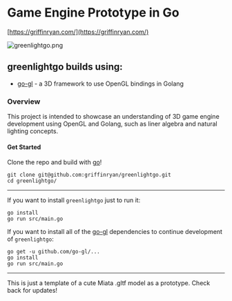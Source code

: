 # Game Engine Prototype in Go

[https://griffinryan.com/](https://griffinryan.com/)

![greenlightgo.png](https://torpoisebucket.s3.us-west-2.amazonaws.com/greenlightgo.png)

## greenlightgo builds using:

- [go-gl](https://github.com/go-gl/gl) - a 3D framework to use OpenGL bindings in Golang

### Overview

This project is intended to showcase an understanding of 3D game engine development using OpenGL and Golang, such as liner algebra and natural lighting concepts.

#### Get Started

Clone the repo and build with [go](https://github.com/golang/go)!

    git clone git@github.com:griffinryan/greenlightgo.git
    cd greenlightgo/

---

If you want to install `greenlightgo` just to run it:

    go install
    go run src/main.go

If you want to install all of the [go-gl](https://github.com/go-gl/gl) dependencies to continue development of `greenlightgo`:

    go get -u github.com/go-gl/...
    go install
    go run src/main.go

---

This is just a template of a cute Miata .gltf model as a prototype. Check back for updates!

